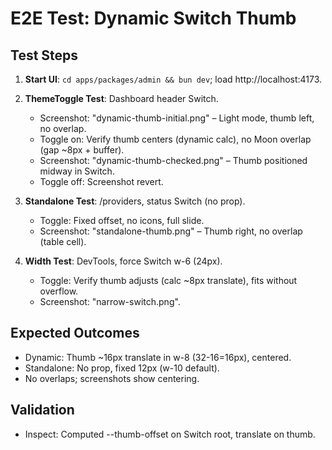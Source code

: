 # E2E Test: Dynamic Switch Thumb

## Test Steps

1. **Start UI**: `cd apps/packages/admin && bun dev`; load http://localhost:4173.

2. **ThemeToggle Test**: Dashboard header Switch.
   - Screenshot: "dynamic-thumb-initial.png" – Light mode, thumb left, no overlap.
   - Toggle on: Verify thumb centers (dynamic calc), no Moon overlap (gap ~8px + buffer).
   - Screenshot: "dynamic-thumb-checked.png" – Thumb positioned midway in Switch.
   - Toggle off: Screenshot revert.

3. **Standalone Test**: /providers, status Switch (no prop).
   - Toggle: Fixed offset, no icons, full slide.
   - Screenshot: "standalone-thumb.png" – Thumb right, no overlap (table cell).

4. **Width Test**: DevTools, force Switch w-6 (24px).
   - Toggle: Verify thumb adjusts (calc ~8px translate), fits without overflow.
   - Screenshot: "narrow-switch.png".

## Expected Outcomes

- Dynamic: Thumb ~16px translate in w-8 (32-16=16px), centered.
- Standalone: No prop, fixed 12px (w-10 default).
- No overlaps; screenshots show centering.

## Validation

- Inspect: Computed --thumb-offset on Switch root, translate on thumb.